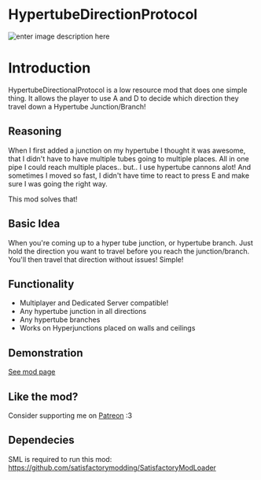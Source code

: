 # HypertubeDirectionProtocol
![enter image description here]([https://media.discordapp.net/attachments/1202203994660012073/1388847292668448778/256.png?ex=6863c9d6&is=68627856&hm=30046c65ef9cbdbb75db7045fdef93805d5d76c7692128139ed1570cbbd946cf&=&format=webp&quality=lossless&width=276&height=276](https://github.com/ApolloVulpez/HypertubeDirectionProtocol/blob/main/ico/Logo/256.png?raw=true))


# Introduction

HypertubeDirectionalProtocol is a low resource mod that does one simple thing. 
It allows the player to use A and D to decide which direction they travel down a Hypertube Junction/Branch! 

## Reasoning

When I first added a junction on my hypertube I thought it was awesome, that I didn't have to have multiple tubes going to multiple places. All in one pipe I could reach multiple places.. but.. I use hypertube cannons alot! And sometimes I moved so fast, I didn't have time to react to press E and make sure I was going the right way. 

This mod solves that! 

## Basic Idea

When you're coming up to a hyper tube junction, or hypertube branch. Just hold the direction you want to travel before you reach the junction/branch. You'll then travel that direction without issues! Simple!

## Functionality
 - Multiplayer and Dedicated Server compatible!
 - Any hypertube junction in all directions
 - Any hypertube branches
 - Works on Hyperjunctions placed on walls and ceilings


## Demonstration


[See mod page](https://ficsit.app/mod/HypertubeDirectionProtocol)


## Like the mod?
Consider supporting me on [Patreon](https://patreon.com/ApolloVulpez) :3

## Dependecies
SML is required to run this mod: 
https://github.com/satisfactorymodding/SatisfactoryModLoader
